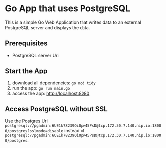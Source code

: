 # Go App that uses PostgreSQL

This is a simple Go Web Application that writes data to an external PostgreSQL server and displays the data.

## Prerequisites

- PostgreSQL server Uri

## Start the App

1. download all dependencies: `go mod tidy`
1. run the app: `go run main.go`
1. access the app: [http://localhost:8080](http://localhost:8080)

## Access PostgreSQL without SSL

Use the Postgres Uri `postgresql://pgadmin:6UE1k78239Oi0pv45PsD@tcp.172.30.7.140.nip.io:18000/postgres?sslmode=disable` instead of `postgresql://pgadmin:6UE1k78239Oi0pv45PsD@tcp.172.30.7.140.nip.io:18000/postgres`.
